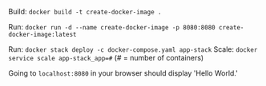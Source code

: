 Build: `docker build -t create-docker-image .`
<br>

<!-- Run one instance of image -->
Run: `docker run -d --name create-docker-image -p 8080:8080 create-docker-image:latest`
<br>

<!-- Deploy a stack -->
Run: `docker stack deploy -c docker-compose.yaml app-stack`
Scale: `docker service scale app-stack_app=#` (# = number of containers)
<br>

Going to `localhost:8080` in your browser should display 'Hello World.'